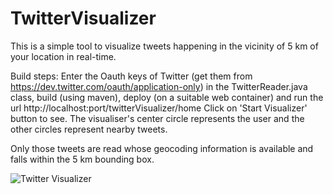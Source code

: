 # TwitterVisualizer

This is a simple tool to visualize tweets happening in the vicinity of 5 km of your location in real-time. 

Build steps:
Enter the Oauth keys of Twitter (get them from https://dev.twitter.com/oauth/application-only) in the TwitterReader.java class, build (using maven), deploy (on a suitable web container) and run the url
http://localhost:port/twitterVisualizer/home
Click on 'Start Visualizer' button to see.
The visualiser's center circle represents the user and the other circles represent nearby tweets.

Only those tweets are read whose geocoding information is available and falls within the 5 km bounding box.

![Twitter Visualizer](CAPTURE.PNG?raw=true "Screenshot")
